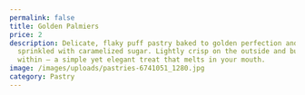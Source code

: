 ```yaml
---
permalink: false
title: Golden Palmiers
price: 2
description: Delicate, flaky puff pastry baked to golden perfection and
  sprinkled with caramelized sugar. Lightly crisp on the outside and buttery
  within — a simple yet elegant treat that melts in your mouth.
image: /images/uploads/pastries-6741051_1280.jpg
category: Pastry
---
```

